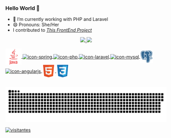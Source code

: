 ### Hello World 👋
<!--
**CamilaDaCosta/CamilaDaCosta** is a ✨ _special_ ✨ repository because its `README.md` (this file) appears on your GitHub profile.

Here are some ideas to get you started:

- 🔭 I’m currently working on ...
- 🌱 I’m currently learning ...
- 👯 I’m looking to collaborate on ...
- 🤔 I’m looking for help with ...
- 💬 Ask me about ...
- 📫 How to reach me: ...
- 😄 Pronouns: ...
- ⚡ Fun fact: ...
-->

<!--img src="https://badges.pufler.dev/visits/camiladacosta/camiladacosta" alt="visitantes"/-->

- 🌱 I’m currently working with PHP and Laravel
- 😄 Pronouns: She/Her
- I contributed to <a href="https://github.com/rauljose32/rauljose32-CRUD-FrontEndApi" target="_blank"><i>This FrontEnd Project</i></a>
<div align="center">
  <a href="https://github.com/camiladacosta">
  <img height="160em" src="https://github-readme-stats.vercel.app/api/?username=camiladacosta&show_icons=true&theme=dark&include_all_commits=true&count_private=true"/>
  <img height="160em" src="https://github-readme-stats.vercel.app/api/top-langs/?username=camiladacosta&layout=compact&langs_count=7&theme=dark"/>
</div>
<div style="display: inline_block"><br> 
  <img align="center" alt="icon-java" height="50" width="50" src="https://raw.githubusercontent.com/devicons/devicon/master/icons/java/java-plain-wordmark.svg">
  <img align="center" alt="icon-spring" height="50" width="40" src="https://cdn.jsdelivr.net/gh/devicons/devicon/icons/spring/spring-original.svg" />
  <img align="center" alt="icon-php" height="50" width="40" src="https://cdn.jsdelivr.net/gh/devicons/devicon/icons/php/php-original.svg" />
  <img align="center" alt="icon-laravel" height="50" width="40" src="https://cdn.jsdelivr.net/gh/devicons/devicon/icons/laravel/laravel-plain-wordmark.svg" />
  <img align="center" alt="icon-mysql" height="50" width="50" src="https://cdn.jsdelivr.net/gh/devicons/devicon/icons/mysql/mysql-original-wordmark.svg" />
  <img align="center" alt="icon-postgresql" height="40" width="40" src="https://raw.githubusercontent.com/devicons/devicon/master/icons/postgresql/postgresql-plain.svg">
  <!--img align="center" alt="icon-js" height="40" width="40" src="https://raw.githubusercontent.com/devicons/devicon/master/icons/javascript/javascript-plain.svg">
  <img align="center" alt="icon-nodejs" height="60" width="60" src="https://raw.githubusercontent.com/devicons/devicon/master/icons/nodejs/nodejs-plain-wordmark.svg"-->
  <img align="center" alt="icon-angularjs" height="50" width="50" src="https://cdn.jsdelivr.net/gh/devicons/devicon/icons/angularjs/angularjs-original.svg" />
  <img align="center" alt="icon-HTML" height="40" width="40" src="https://raw.githubusercontent.com/devicons/devicon/master/icons/html5/html5-original.svg">
  <img align="center" alt="icon-CSS" height="40" width="40" src="https://raw.githubusercontent.com/devicons/devicon/master/icons/css3/css3-original.svg">
  <!--img align="right" alt="Rafa-pic" height="150" style="border-radius:50px;" src="https://media.discordapp.net/attachments/639956127056134178/890373478988013628/Publicacoes_Instagram_1_1.png?width=676&height=676"-->
</div>
  
  ##
<!--  
  ### 📫 How to reach me:
  
<div> 
  <a href = "mailto:camila.coosta99@gmail.com"><img src="https://img.shields.io/badge/-Gmail-%23333?style=for-the-badge&logo=gmail&logoColor=red" target="_blank"></a>
  <a href="https://www.linkedin.com/in/camila-coosta99" target="_blank"><img src="https://img.shields.io/badge/-LinkedIn-%230077B5?style=for-the-badge&logo=linkedin&logoColor=white" target="_blank"></a> -->
  <!--a href="Camila da Costa#3861"><img src="https://img.shields.io/badge/Discord-5865F2?style=for-the-badge&logo=discord&logoColor=white" target="_blank"></a-->
 
 ![Snake animation](https://github.com/camiladacosta/camiladacosta/blob/output/github-contribution-grid-snake.svg) 
 
</div>
  
  ![visitantes](https://visitor-badge.laobi.icu/badge?page_id=camiladacosta.visitor-badge)
